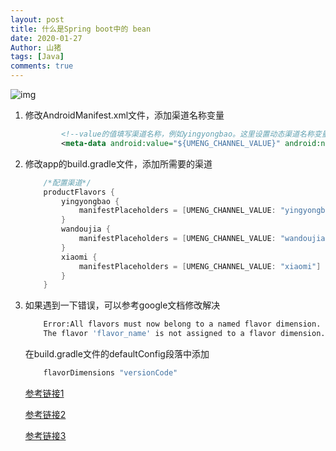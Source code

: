```yaml
---
layout: post
title: 什么是Spring boot中的 bean
date: 2020-01-27
Author: 山猪
tags: [Java]
comments: true
---
```

![img](https://dzone.com/storage/temp/12766233-coffee-beans-photo.jpg)

<!-- more -->

1. 修改AndroidManifest.xml文件，添加渠道名称变量

    ```xml
            <!--value的值填写渠道名称，例如yingyongbao。这里设置动态渠道名称变量-->
            <meta-data android:value="${UMENG_CHANNEL_VALUE}" android:name="UMENG_CHANNEL"/>
    ```

2. 修改app的build.gradle文件，添加所需要的渠道

    ```java
        /*配置渠道*/
        productFlavors {
            yingyongbao {
                manifestPlaceholders = [UMENG_CHANNEL_VALUE: "yingyongbao"]
            }
            wandoujia {
                manifestPlaceholders = [UMENG_CHANNEL_VALUE: "wandoujia"]
            }
            xiaomi {
                manifestPlaceholders = [UMENG_CHANNEL_VALUE: "xiaomi"]
            }
        }
    ```
3. 如果遇到一下错误，可以参考google文档修改解决

    ```bash
        Error:All flavors must now belong to a named flavor dimension.
        The flavor 'flavor_name' is not assigned to a flavor dimension.
    ```
    在build.gradle文件的defaultConfig段落中添加

    ```java
        flavorDimensions "versionCode"
    ```


    [参考链接1](https://developer.android.com/studio/build/build-variants?utm_source=android-studio#product-flavors "Google's document")  

    [参考链接2](https://www.cnblogs.com/WUXIAOCHANG/p/10683942.html "cnblogs's document")  
    
    [参考链接3](https://www.jianshu.com/p/e4da2f477cd8 "jianshu's document")